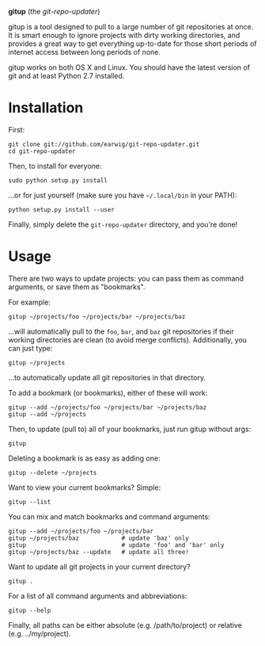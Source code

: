 __gitup__ (the _git-repo-updater_)

gitup is a tool designed to pull to a large number of git repositories at once.
It is smart enough to ignore projects with dirty working directories, and
provides a great way to get everything up-to-date for those short periods of
internet access between long periods of none.

gitup works on both OS X and Linux. You should have the latest version of git
and at least Python 2.7 installed.

# Installation

First:

    git clone git://github.com/earwig/git-repo-updater.git
    cd git-repo-updater

Then, to install for everyone:

    sudo python setup.py install

...or for just yourself (make sure you have `~/.local/bin` in your PATH):

    python setup.py install --user

Finally, simply delete the `git-repo-updater` directory, and you're done!

# Usage

There are two ways to update projects: you can pass them as command arguments,
or save them as "bookmarks".

For example:

    gitup ~/projects/foo ~/projects/bar ~/projects/baz

...will automatically pull to the `foo`, `bar`, and `baz` git repositories if
their working directories are clean (to avoid merge conflicts). Additionally,
you can just type:

    gitup ~/projects

...to automatically update all git repositories in that directory.

To add a bookmark (or bookmarks), either of these will work:

    gitup --add ~/projects/foo ~/projects/bar ~/projects/baz
    gitup --add ~/projects

Then, to update (pull to) all of your bookmarks, just run gitup without args:

    gitup

Deleting a bookmark is as easy as adding one:

    gitup --delete ~/projects

Want to view your current bookmarks? Simple:

    gitup --list

You can mix and match bookmarks and command arguments:

    gitup --add ~/projects/foo ~/projects/bar
    gitup ~/projects/baz            # update 'baz' only
    gitup                           # update 'foo' and 'bar' only
    gitup ~/projects/baz --update   # update all three!

Want to update all git projects in your current directory?

    gitup .

For a list of all command arguments and abbreviations:

    gitup --help

Finally, all paths can be either absolute (e.g. /path/to/project) or relative
(e.g. ../my/project).
